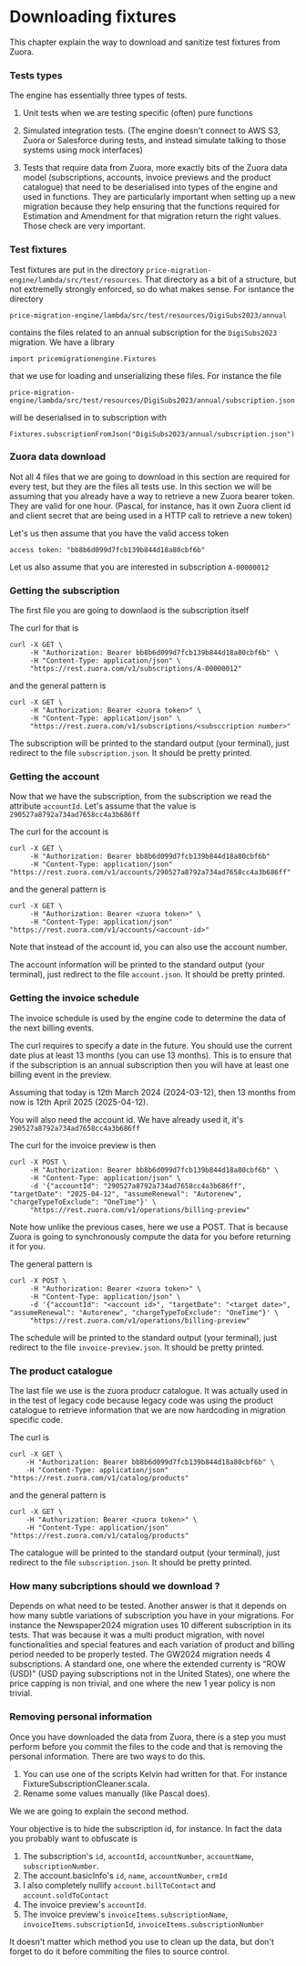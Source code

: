 # Downloading fixtures

This chapter explain the way to download and sanitize test fixtures from Zuora.

### Tests types

The engine has essentially three types of tests. 

1. Unit tests when we are testing specific (often) pure functions

2. Simulated integration tests. (The engine doesn't connect to AWS S3, Zuora or Salesforce during tests, and instead simulate talking to those systems using mock interfaces)

3. Tests that require data from Zuora, more exactly bits of the Zuora data model (subscriptions, accounts, invoice previews and the product catalogue) that need to be deserialised into types of the engine and used in functions. They are particularly important when setting up a new migration because they help ensuring that the functions required for Estimation and Amendment for that migration return the right values. Those check are very important.

### Test fixtures

Test fixtures are put in the directory `price-migration-engine/lambda/src/test/resources`. That directory as a bit of a structure, but not extremelly strongly enforced, so do what makes sense. For isntance the directory

```
price-migration-engine/lambda/src/test/resources/DigiSubs2023/annual
```

contains the files related to an annual subscription for the `DigiSubs2023` migration. We have a library

```
import pricemigrationengine.Fixtures
```

that we use for loading and unserializing these files. For instance the file

```
price-migration-engine/lambda/src/test/resources/DigiSubs2023/annual/subscription.json
```

will be deserialised in to subscription with 

```
Fixtures.subscriptionFromJson("DigiSubs2023/annual/subscription.json")
```

### Zuora data download

Not all 4 files that we are going to download in this section are required for every test, but they are the files all tests use. In this section we will be assuming that you already have a way to retrieve a new Zuora bearer token. They are valid for one hour. (Pascal, for instance, has it own Zuora client id and client secret that are being used in a HTTP call to retrieve a new token)

Let's us then assume that you have the valid access token 

```
access token: "bb8b6d099d7fcb139b844d18a80cbf6b"
```

Let us also assume that you are interested in subscription `A-00000012`

### Getting the subscription

The first file you are going to downlaod is the subscription itself 

The curl for that is 

```
curl -X GET \
     -H "Authorization: Bearer bb8b6d099d7fcb139b844d18a80cbf6b" \
     -H "Content-Type: application/json" \
     "https://rest.zuora.com/v1/subscriptions/A-00000012"
```

and the general pattern is 

```
curl -X GET \
     -H "Authorization: Bearer <zuora token>" \
     -H "Content-Type: application/json" \
     "https://rest.zuora.com/v1/subscriptions/<subsccription number>"
```

The subscription will be printed to the standard output (your terminal), just redirect to the file `subscription.json`. It should be pretty printed.

### Getting the account

Now that we have the subscription, from the subscription we read the attribute `accountId`. Let's assume that the value is `290527a8792a734ad7658cc4a3b686ff`

The curl for the account is

```
curl -X GET \
     -H "Authorization: Bearer bb8b6d099d7fcb139b844d18a80cbf6b" 
     -H "Content-Type: application/json" "https://rest.zuora.com/v1/accounts/290527a8792a734ad7658cc4a3b686ff"
```

and the general pattern is 

```
curl -X GET \
     -H "Authorization: Bearer <zuora token>" \
     -H "Content-Type: application/json" "https://rest.zuora.com/v1/accounts/<account-id>"
```

Note that instead of the account id, you can also use the account number.

The account information will be printed to the standard output (your terminal), just redirect to the file `account.json`. It should be pretty printed.

### Getting the invoice schedule

The invoice schedule is used by the engine code to determine the data of the next billing events.

The curl requires to specify a date in the future. You should use the current date plus at least 13 months (you can use 13 months). This is to ensure that if the subscription is an annual subscription then you will have at least one billing event in the preview. 

Assuming that today is 12th March 2024 (2024-03-12), then 13 months from now is 12th April 2025 (2025-04-12).

You will also need the account id. We have already used it, it's `290527a8792a734ad7658cc4a3b686ff`

The curl for the invoice preview is then

```
curl -X POST \
     -H "Authorization: Bearer bb8b6d099d7fcb139b844d18a80cbf6b" \
     -H "Content-Type: application/json" \
     -d '{"accountId": "290527a8792a734ad7658cc4a3b686ff", "targetDate": "2025-04-12", "assumeRenewal": "Autorenew", "chargeTypeToExclude": "OneTime"}' \
     "https://rest.zuora.com/v1/operations/billing-preview"
```

Note how unlike the previous cases, here we use a POST. That is because Zuora is going to synchronously compute the data for you before returning it for you.


The general pattern is 

```
curl -X POST \
     -H "Authorization: Bearer <zuora token>" \
     -H "Content-Type: application/json" \
     -d '{"accountId": "<account id>", "targetDate": "<target date>", "assumeRenewal": "Autorenew", "chargeTypeToExclude": "OneTime"}' \
     "https://rest.zuora.com/v1/operations/billing-preview"
```

The schedule will be printed to the standard output (your terminal), just redirect to the file `invoice-preview.json`. It should be pretty printed.

### The product catalogue 

The last file we use is the zuora producr catalogue. It was actually used in in the test of legacy code because legacy code was using the product catalogue to retrieve information that we are now hardcoding in migration specific code.

The curl is

```
curl -X GET \
    -H "Authorization: Bearer bb8b6d099d7fcb139b844d18a80cbf6b" \
    -H "Content-Type: application/json" "https://rest.zuora.com/v1/catalog/products"
``` 

and the general pattern is 

```
curl -X GET \
    -H "Authorization: Bearer <zuora token>" \
    -H "Content-Type: application/json" "https://rest.zuora.com/v1/catalog/products"
``` 

The catalogue will be printed to the standard output (your terminal), just redirect to the file `subscription.json`. It should be pretty printed.

### How many subcriptions should we download ?

Depends on what need to be tested. Another answer is that it depends on how many subtle variations of subscription you have in your migrations. For instance the Newspaper2024 migration uses 10 different subscription in its tests. That was because it was a multi product migration, with novel functionalities and special features and each variation of product and billing period needed to be properly tested. The GW2024 migration needs 4 subscriptions. A standard one, one where the extended currenty is "ROW (USD)" (USD paying subscriptions not in the United States), one where the price capping is non trivial, and one where the new 1 year policy is non trivial.

### Removing personal information 

Once you have downloaded the data from Zuora, there is a step you must perform before you commit the files to the code and that is removing the personal information. There are two ways to do this. 

1. You can use one of the scripts Kelvin had written for that. For instance FixtureSubscriptionCleaner.scala.
2. Rename some values manually (like Pascal does). 

We we are going to explain the second method.

Your objective is to hide the subscription id, for instance. In fact the data you probably want to obfuscate is

1. The subscription's `id`, `accountId`, `accountNumber`, `accountName`, `subscriptionNumber`.
2. The account.basicInfo's `id`, `name`, `accountNumber`, `crmId`
3. I also completely nullify `account.billToContact` and `account.soldToContact`
4. The invoice preview's `accountId`. 
5. The invoice preview's `invoiceItems.subscriptionName`, `invoiceItems.subscriptionId`, `invoiceItems.subscriptionNumber`

It doesn't matter which method you use to clean up the data, but don't forget to do it before commiting the files to source control.
